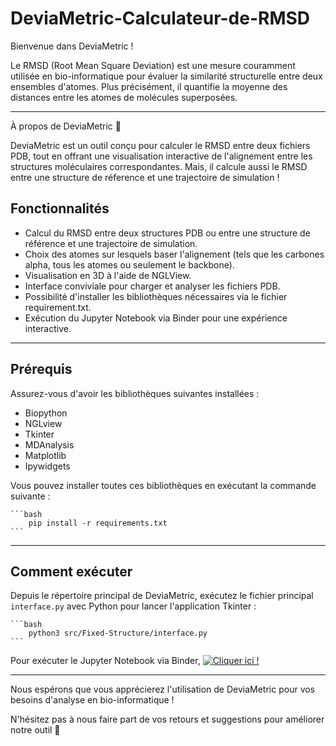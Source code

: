 # DeviaMetric-Calculateur-de-RMSD

Bienvenue dans DeviaMetric !

Le RMSD (Root Mean Square Deviation) est une mesure couramment utilisée en bio-informatique pour évaluer la similarité structurelle entre deux ensembles d'atomes. Plus précisément, il quantifie la moyenne des distances entre les atomes de molécules superposées.

---

À propos de DeviaMetric 🌟

DeviaMetric est un outil conçu pour calculer le RMSD entre deux fichiers PDB, tout en offrant une visualisation interactive de l'alignement entre les structures moléculaires correspondantes. Mais, il calcule aussi le RMSD entre une structure de réference et une trajectoire de simulation !

## Fonctionnalités

- Calcul du RMSD entre deux structures PDB ou entre une structure de référence et une trajectoire de simulation.
- Choix des atomes sur lesquels baser l'alignement (tels que les carbones alpha, tous les atomes ou seulement le backbone).
- Visualisation en 3D à l'aide de NGLView.
- Interface conviviale pour charger et analyser les fichiers PDB.
- Possibilité d'installer les bibliothèques nécessaires via le fichier requirement.txt.
- Exécution du Jupyter Notebook via Binder pour une expérience interactive.

---

## Prérequis

Assurez-vous d'avoir les bibliothèques suivantes installées :

- Biopython
- NGLview
- Tkinter
- MDAnalysis
- Matplotlib
- Ipywidgets

Vous pouvez installer toutes ces bibliothèques en exécutant la commande suivante :

    ```bash
        pip install -r requirements.txt
    ```

---

## Comment exécuter

Depuis le répertoire principal de DeviaMetric, exécutez le fichier principal `interface.py` avec Python pour lancer l'application Tkinter :
    
    ```bash
        python3 src/Fixed-Structure/interface.py
    ```


Pour exécuter le Jupyter Notebook via Binder, [![Cliquer ici !](https://mybinder.org/badge_logo.svg)](https://mybinder.org/v2/gh/Essmaw/DeviaMetric-Calculateur-de-RMSD/HEAD) 

---

Nous espérons que vous apprécierez l'utilisation de DeviaMetric pour vos besoins d'analyse en bio-informatique ! 

N'hésitez pas à nous faire part de vos retours et suggestions pour améliorer notre outil 🚀